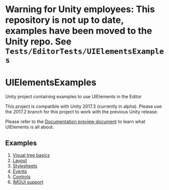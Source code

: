 # Warning for Unity employees: This repository is not up to date, examples have been moved to the Unity repo. See `Tests/EditorTests/UIElementsExamples`

# UIElementsExamples
Unity project containing examples to use UIElements in the Editor

This project is compatible with Unity 2017.3 (currently in alpha).
Please use the 2017.2 branch for this project to work with the previous Unity release.

Please refer to the [Documentation preview document](
https://docs.google.com/a/unity3d.com/document/d/186aHiyAuYezcXtu3y_xpygjxDf5OAD79VOlH7sEDxNg/edit?usp=sharing
) to learn what UIElements is all about.

## Examples

1. [Visual tree basics](Assets/Editor/E01_VisualTree.cs)
2. [Layout](Assets/Editor/E02_Layout.cs)
3. [Stylesheets](Assets/Editor/E03_StyleSheet.cs)
4. [Events](Assets/Editor/E04_Events.cs)
5. [Controls](Assets/Editor/E05_Controls.cs)
6. [IMGUI support](Assets/Editor/E06_IMGUISupport.cs)
